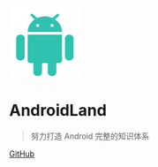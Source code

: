<!-- 背景图片 -->
![logo](_image/android.svg)

# AndroidLand

> 努力打造 Android 完整的知识体系

[GitHub](https://github.com/owenleexiaoyu/AndroidLand)